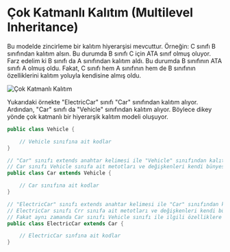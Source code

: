 

# Çok Katmanlı Kalıtım (Multilevel Inheritance)

Bu modelde zincirleme bir kalıtım hiyerarşisi mevcuttur. Örneğin: C sınıfı B sınıfından kalıtım alsın. Bu durumda B sınıfı C için ATA sınıf olmuş oluyor. Farz edelim ki B sınıfı da A sınıfından kalıtım aldı. Bu durumda B sınıfının ATA sınıfı A olmuş oldu. Fakat, C sınıfı hem A sınıfının hem de B sınıfının özelliklerini kalıtım yoluyla kendisine almış oldu.

![Çok Katmanlı Kalıtım](/Users/kodluyoruz/Projeler/kodluyoruz/taskforce/java/java-102/object-oriented-programming/figures/multi-level-inheritance.png)

Yukarıdaki örnekte &quot;ElectricCar&quot; sınıfı &quot;Car&quot; sınıfından kalıtım alıyor. Ardından, &quot;Car&quot; sınıfı da &quot;Vehicle&quot; sınıfından kalıtım alıyor. Böylece dikey yönde çok katmanlı bir hiyerarşik kalıtım modeli oluşuyor.

````java
public class Vehicle {

	// Vehicle sınıfına ait kodlar
}

// "Car" sınıfı extends anahtar kelimesi ile "Vehicle" sınıfından kalıtım alıyor.
// Car sınıfı Vehicle sınıfa ait metotları ve değişkenleri kendi bünyesine almış oluyor.
public class Car extends Vehicle {

	// Car sınıfına ait kodlar
}

// "ElectricCar" sınıfı extends anahtar kelimesi ile "Car" sınıfından kalıtım alıyor.
// ElectricCar sınıfı Crr sınıfa ait metotları ve değişkenleri kendi bünyesine almış oluyor. 
// Fakat aynı zamanda Car sınıfı Vehicle sınıfı ile ilgili özelliklere sahip olduğundan ElectricCar sınıfı da dolaylı yoldan Vehicle sınıfından kalıtım almış oluyor.
public class ElectricCar extends Car {

	// ElectricCar sınfına ait kodlar
}
````
